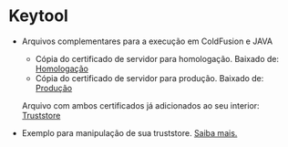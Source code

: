 # Keytool

<section>
	<ul>
		<li>
			<p>Arquivos complementares para a execução em ColdFusion e JAVA</p>
			<ul>
				<li>Cópia do certificado de servidor para homologação. Baixado de: <a href="https://homologacao.imap.org.br">Homologação</a></li>
				<li>Cópia do certificado de servidor para produção. Baixado de: <a href="https://ws.imap.org.br">Produção</a></li>
			</ul>
			<p>Arquivo com ambos certificados já adicionados ao seu interior: <a href="https://github.com/imap-nti/siam/blob/master/truststore/cacerts">Truststore</a></p>
		</li>
		<li>Exemplo para manipulação de sua truststore. <a href="https://github.com/imap-nti/siam/wiki/">Saiba mais.</a></li>
	</ul>
</section>
